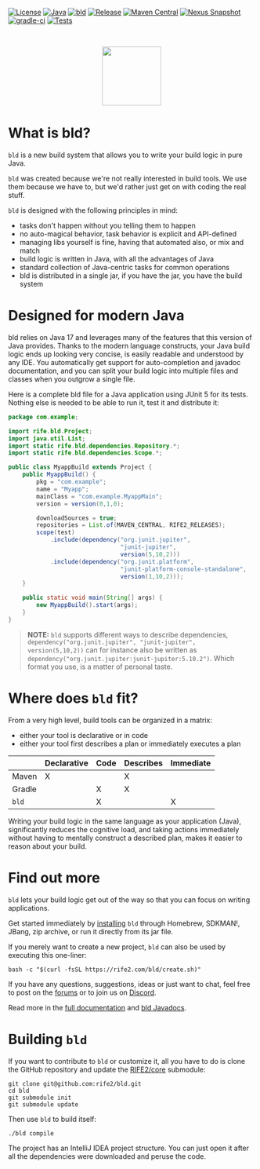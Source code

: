 [![License](https://img.shields.io/badge/license-Apache%20License%202.0-blue.svg)](https://opensource.org/licenses/Apache-2.0)
[![Java](https://img.shields.io/badge/java-17%2B-blue)](https://www.oracle.com/java/technologies/javase/jdk17-archive-downloads.html)
[![bld](https://img.shields.io/badge/1.9.1-FA9052?label=bld&labelColor=2392FF)](https://rife2.com/bld)
[![Release](https://img.shields.io/github/release/rife2/bld.svg)](https://github.com/rife2/bld/releases/latest)
[![Maven Central](https://maven-badges.herokuapp.com/maven-central/com.uwyn.rife2/bld/badge.svg?color=blue)](https://maven-badges.herokuapp.com/maven-central/com.uwyn.rife2/bld)
[![Nexus Snapshot](https://img.shields.io/nexus/s/com.uwyn.rife2/bld?server=https%3A%2F%2Fs01.oss.sonatype.org%2F)](https://s01.oss.sonatype.org/content/repositories/snapshots/com/uwyn/rife2/bld/)
[![gradle-ci](https://github.com/rife2/bld/actions/workflows/bld.yml/badge.svg)](https://github.com/rife2/bld/actions/workflows/bld.yml)
[![Tests](https://rife2.com/tests-badge/badge/com.uwyn.rife2/bld)](https://github.com/rife2/rife2/actions/workflows/bld.yml)

<br>

<p align="center"><img src="https://github.com/rife2/bld/raw/main/images/bld_logo.png" width="120"></p>

# What is bld?

`bld` is a new build system that allows you to write your build logic in pure
Java.

`bld` was created because we're not really interested in build tools. We use
them because we have to, but we'd rather just get on with coding the real stuff.

`bld` is designed with the following principles in mind:

* tasks don't happen without you telling them to happen
* no auto-magical behavior, task behavior is explicit and API-defined
* managing libs yourself is fine, having that automated also, or mix and match
* build logic is written in Java, with all the advantages of Java
* standard collection of Java-centric tasks for common operations
* bld is distributed in a single jar, if you have the jar, you have the build system

# Designed for modern Java

bld relies on Java 17 and leverages many of the features that this version of
Java provides. Thanks to the modern language constructs, your Java build logic
ends up looking very concise, is easily readable and understood by any IDE.
You automatically get support for auto-completion and javadoc documentation,
and you can split your build logic into multiple files and classes when you
outgrow a single file.

Here is a complete bld file for a Java application using JUnit 5 for its tests.
Nothing else is needed to be able to run it, test it and distribute it:

```java
package com.example;

import rife.bld.Project;
import java.util.List;
import static rife.bld.dependencies.Repository.*;
import static rife.bld.dependencies.Scope.*;

public class MyappBuild extends Project {
    public MyappBuild() {
        pkg = "com.example";
        name = "Myapp";
        mainClass = "com.example.MyappMain";
        version = version(0,1,0);

        downloadSources = true;
        repositories = List.of(MAVEN_CENTRAL, RIFE2_RELEASES);
        scope(test)
            .include(dependency("org.junit.jupiter",
                                "junit-jupiter",
                                version(5,10,2)))
            .include(dependency("org.junit.platform",
                                "junit-platform-console-standalone",
                                version(1,10,2)));
    }

    public static void main(String[] args) {
        new MyappBuild().start(args);
    }
}
```

> **NOTE:** `bld` supports different ways to describe dependencies,
> `dependency("org.junit.jupiter", "junit-jupiter", version(5,10,2))` can for instance also
> be written as `dependency("org.junit.jupiter:junit-jupiter:5.10.2")`. Which format you use,
> is a matter of personal taste.

# Where does `bld` fit?

From a very high level, build tools can be organized in a matrix:
* either your tool is declarative or in code
* either your tool first describes a plan or immediately executes a plan


|        | Declarative | Code | Describes | Immediate |
|--------|-------------|------|-----------|-----------|
| Maven  | X           |      | X         |           |
| Gradle |             | X    | X         |           |
| `bld`  |             | X    |           | X         |

Writing your build logic in the same language as your application (Java),
significantly reduces the cognitive load, and taking actions immediately
without having to mentally construct a described plan, makes it easier to
reason about your build.

# Find out more

`bld` lets your build logic get out of the way so that you can focus on writing
applications.

Get started immediately by [installing](https://github.com/rife2/bld/wiki/Installation) `bld`
through Homebrew, SDKMAN!, JBang, zip archive, or run it directly from its jar file.

If you merely want to create a new project, `bld` can also be used by executing this one-liner:

```console
bash -c "$(curl -fsSL https://rife2.com/bld/create.sh)"
```

If you have any questions, suggestions, ideas or just want to chat, feel free
to post on the [forums](https://forum.uwyn.com) or to join  us on [Discord](https://discord.gg/zDG6anEXQX).

Read more in the [full documentation](https://github.com/rife2/bld/wiki) and [bld Javadocs](https://rife2.github.io/bld/).

# Building `bld`

If you want to contribute to `bld` or customize it, all you have to do is clone the GitHub
repository and update the [RIFE2/core](https://github.com/rife2/rife2-core) submodule:

```console
git clone git@github.com:rife2/bld.git
cd bld
git submodule init
git submodule update
```

Then use `bld` to build itself:

```console
./bld compile
```

The project has an IntelliJ IDEA project structure. You can just open it after all
the dependencies were downloaded and peruse the code.
